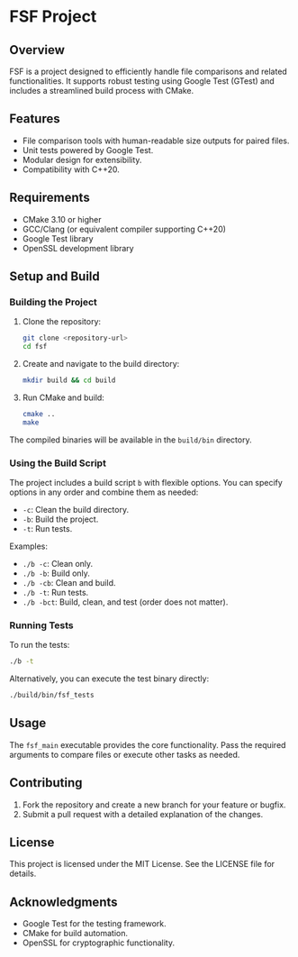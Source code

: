 # FSF Project

## Overview
FSF is a project designed to efficiently handle file comparisons and related functionalities. It supports robust testing using Google Test (GTest) and includes a streamlined build process with CMake.

## Features
- File comparison tools with human-readable size outputs for paired files.
- Unit tests powered by Google Test.
- Modular design for extensibility.
- Compatibility with C++20.

## Requirements
- CMake 3.10 or higher
- GCC/Clang (or equivalent compiler supporting C++20)
- Google Test library
- OpenSSL development library

## Setup and Build

### Building the Project
1. Clone the repository:
   ```bash
   git clone <repository-url>
   cd fsf
   ```
2. Create and navigate to the build directory:
   ```bash
   mkdir build && cd build
   ```
3. Run CMake and build:
   ```bash
   cmake ..
   make
   ```

The compiled binaries will be available in the `build/bin` directory.

### Using the Build Script
The project includes a build script `b` with flexible options. You can specify options in any order and combine them as needed:
- `-c`: Clean the build directory.
- `-b`: Build the project.
- `-t`: Run tests.

Examples:
- `./b -c`: Clean only.
- `./b -b`: Build only.
- `./b -cb`: Clean and build.
- `./b -t`: Run tests.
- `./b -bct`: Build, clean, and test (order does not matter).

### Running Tests
To run the tests:
```bash
./b -t
```
Alternatively, you can execute the test binary directly:
```bash
./build/bin/fsf_tests
```

## Usage
The `fsf_main` executable provides the core functionality. Pass the required arguments to compare files or execute other tasks as needed.

## Contributing
1. Fork the repository and create a new branch for your feature or bugfix.
2. Submit a pull request with a detailed explanation of the changes.

## License
This project is licensed under the MIT License. See the LICENSE file for details.

## Acknowledgments
- Google Test for the testing framework.
- CMake for build automation.
- OpenSSL for cryptographic functionality.
